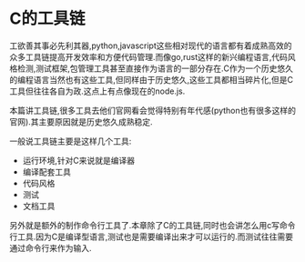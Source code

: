 # C的工具链

工欲善其事必先利其器,python,javascript这些相对现代的语言都有着成熟高效的众多工具链提高开发效率和方便代码管理.而像go,rust这样的新兴编程语言,代码风格检测,测试框架,包管理工具甚至直接作为语言的一部分存在.C作为一个历史悠久的编程语言当然也有这些工具,但同样由于历史悠久,这些工具都相当碎片化,但是C工具但往往各自为政.这点上有点像现在的node.js.


本篇讲工具链,很多工具去他们官网看会觉得特别有年代感(python也有很多这样的官网).其主要原因就是历史悠久成熟稳定.

一般说工具链主要是这样几个工具:

+ 运行环境,针对C来说就是编译器
+ 编译配套工具
+ 代码风格
+ 测试
+ 文档工具

另外就是额外的制作命令行工具了.本章除了C的工具链,同时也会讲怎么用c写命令行工具.因为C是编译型语言,测试也是需要编译出来才可以运行的.而测试往往需要通过命令行来作为输入.

